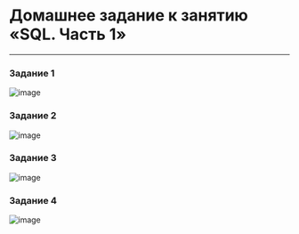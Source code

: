 # Домашнее задание к занятию «SQL. Часть 1»

---


### Задание 1
![image](https://github.com/CapStef/DB-HW/assets/127747855/b3486f87-a766-4cd4-b0c8-b1b3e07228f1)



### Задание 2

![image](https://github.com/CapStef/DB-HW/assets/127747855/3e2d76bb-872c-4b52-a46d-05e25c1063de)

### Задание 3

![image](https://github.com/CapStef/DB-HW/assets/127747855/41b3ed5c-9183-4a9b-a03c-fe037eb489d9)


### Задание 4

![image](https://github.com/CapStef/DB-HW/assets/127747855/7b4a4c6a-90a6-43de-9a7c-ea1d505aa85d)
